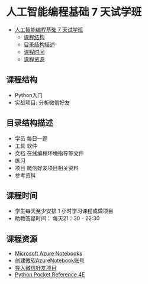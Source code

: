 # 人工智能编程基础 7 天试学班

<!-- TOC -->

- [人工智能编程基础 7 天试学班](#人工智能编程基础-7-天试学班)
    - [课程结构](#课程结构)
    - [目录结构描述](#目录结构描述)
    - [课程时间](#课程时间)
    - [课程资源](#课程资源)

<!-- /TOC -->


## 课程结构
- Python入门
- 实战项目: 分析微信好友

## 目录结构描述
- 学员      每日一题
- 工具      软件
- 文档      在线编程环境指导等文件 
- 练习        
- 项目       微信好友项目相关资料
- 参考资料    

## 课程时间
- 学生每天至少安排 1 小时学习课程或做项目
- 助教答疑时间： 每天21：30 - 22:30


## 课程资源
- [Microsoft Azure Notebooks](https://notebooks.azure.com/"在线编程练习环境")
- [创建微软AzureNotebook账号](https://github.com/binliu-aipnd/aipnd-181016/blob/master/%E6%96%87%E6%A1%A3/1.%20%E5%88%9B%E5%BB%BA%E5%BE%AE%E8%BD%AFAzureNotebook%E8%B4%A6%E5%8F%B7.pdf)
- [导入微信好友项目](https://github.com/binliu-aipnd/aipnd-181016/blob/master/%E6%96%87%E6%A1%A3/2.%20%E5%AF%BC%E5%85%A5%E5%BE%AE%E4%BF%A1%E5%A5%BD%E5%8F%8B%E9%A1%B9%E7%9B%AE.pdf)
- [Python Pocket Reference 4E](https://github.com/binliu-aipnd/aipnd-181016/blob/master/%E5%8F%82%E8%80%83%E8%B5%84%E6%96%99/Python%20Pocket%20Reference%204E.pdf"Python袖珍指南")  